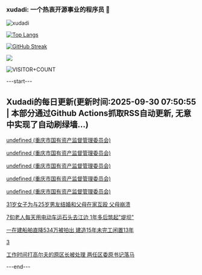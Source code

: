 ### xudadi: 一个热衷开源事业的程序员 👋

![xudadi](https://github-readme-stats-git-masterorgs-github-readme-stats-team.vercel.app/api?username=xudadi)

[![Top Langs](https://github-readme-stats.vercel.app/api/top-langs/?username=xudadi)](https://github.com/anuraghazra/github-readme-stats)

[![GitHub Streak](https://streak-stats.demolab.com?user=xudadi&locale=zh_Hans)](https://git.io/streak-stats)

![](https://raw.githubusercontent.com/xudadi/xudadi/main/assets/github-contribution-grid-snake.svg)

![VISITOR+COUNT](https://komarev.com/ghpvc/?username=xudadi&label=VISITOR+COUNT)


---start---

## Xudadi的每日更新(更新时间:2025-09-30 07:50:55 | 本部分通过Github Actions抓取RSS自动更新, 无意中实现了自动刷绿墙...)

[undefined (重庆市国有资产监督管理委员会)](https://dadilab.github.io/feeds/all.xml)

[undefined (重庆市国有资产监督管理委员会)](https://dadilab.github.io/feeds/all.xml)

[undefined (重庆市国有资产监督管理委员会)](https://dadilab.github.io/feeds/all.xml)

[undefined (重庆市国有资产监督管理委员会)](https://dadilab.github.io/feeds/all.xml)

[undefined (重庆市国有资产监督管理委员会)](https://dadilab.github.io/feeds/all.xml)

[31岁女子为与25岁男友结婚和父母在家互殴 父母崩溃](https://m.163.com/news/article/KALB9S7E053469LG.html)

[7旬老人每天用电动车运石头去江边 1年多后筑起"堤坝"](https://m.163.com/news/article/KAL8O2TK053469LG.html)

[一在建船舶直降534万被拍出 建造15年未完工闲置13年](https://m.163.com/news/article/KAL1BR5I0511U82T.html)

[3](https://m.163.com/touch/news/sub/domestic)

[工作时间打高尔夫的原区长被处理 两任区委原书记落马](https://m.163.com/news/article/KAL114AH055040N3.html)

---end---
